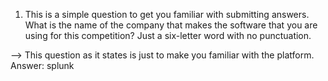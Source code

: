 1. This is a simple question to get you familiar with submitting answers. What is the name of the company that makes the software that you are using for this competition? Just a six-letter word with no punctuation.

--> This question as it states is just to make you familiar with the platform.
    Answer: splunk